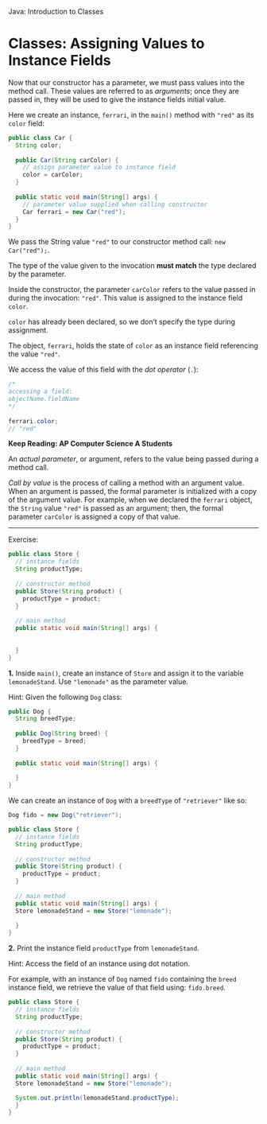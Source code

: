 Java: Introduction to Classes
# Classes: Assigning Values to Instance Fields

Now that our constructor has a parameter, we must pass values into the method call. These values are referred to as _arguments_; once they are passed in, they will be used to give the instance fields initial value.

Here we create an instance, `ferrari`, in the `main()` method with `"red"` as its `color` field:

```java
public class Car {
  String color;
 
  public Car(String carColor) {
    // assign parameter value to instance field
    color = carColor;
  }
 
  public static void main(String[] args) {
    // parameter value supplied when calling constructor
    Car ferrari = new Car("red");
  }
}
```

We pass the String value `"red"` to our constructor method call: `new Car("red");`.

The type of the value given to the invocation **must match** the type declared by the parameter.

Inside the constructor, the parameter `carColor` refers to the value passed in during the invocation: `"red"`. This value is assigned to the instance field `color`.

`color` has already been declared, so we don’t specify the type during assignment.

The object, `ferrari`, holds the state of `color` as an instance field referencing the value `"red"`.

We access the value of this field with the _dot operator_ (`.`):

```java
/*
accessing a field:
objectName.fieldName
*/
 
ferrari.color;
// "red"
```

**Keep Reading: AP Computer Science A Students**

An _actual parameter_, or argument, refers to the value being passed during a method call.

_Call by value_ is the process of calling a method with an argument value. When an argument is passed, the formal parameter is initialized with a copy of the argument value. For example, when we declared the `ferrari` object, the `String` value `"red"` is passed as an argument; then, the formal parameter `carColor` is assigned a copy of that value.

---

Exercise:

```java
public class Store {
  // instance fields
  String productType;
  
  // constructor method
  public Store(String product) {
    productType = product;
  }
  
  // main method
  public static void main(String[] args) {
    
    
  }
}
```

**1.** Inside `main()`, create an instance of `Store` and assign it to the variable `lemonadeStand`. Use `"lemonade"` as the parameter value.

Hint: Given the following `Dog` class:
```java
public Dog {
  String breedType;
 
  public Dog(String breed) {
    breedType = breed;
  }
 
  public static void main(String[] args) {
 
  }
}
```

We can create an instance of `Dog` with a `breedType` of `"retriever"` like so:
```java
Dog fido = new Dog("retriever");
```

```java
public class Store {
  // instance fields
  String productType;
  
  // constructor method
  public Store(String product) {
    productType = product;
  }
  
  // main method
  public static void main(String[] args) {
  Store lemonadeStand = new Store("lemonade");
    
  }
}
```

**2.** Print the instance field `productType` from `lemonadeStand`.

Hint: Access the field of an instance using dot notation.

For example, with an instance of `Dog` named `fido` containing the `breed` instance field, we retrieve the value of that field using: `fido.breed`.

```java
public class Store {
  // instance fields
  String productType;
  
  // constructor method
  public Store(String product) {
    productType = product;
  }
  
  // main method
  public static void main(String[] args) {
  Store lemonadeStand = new Store("lemonade");

  System.out.println(lemonadeStand.productType);  
  }
}
```